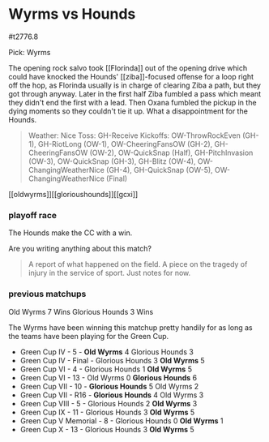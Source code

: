 # Wyrms vs Hounds

#t2776.8

Pick: Wyrms

The opening rock salvo took [[Florinda]] out of the opening drive which could have knocked the Hounds' [[ziba]]-focused offense for a loop right off the hop, as Florinda usually is in charge of clearing Ziba a path, but they got through anyway. Later in the first half Ziba fumbled a pass which meant they didn't end the first with a lead. Then Oxana fumbled the pickup in the dying moments so they couldn't tie it up. What a disappointment for the Hounds.

> Weather: Nice
> Toss: GH-Receive
> Kickoffs: OW-ThrowRockEven (GH-1), GH-RiotLong (OW-1), OW-CheeringFansOW (GH-2), GH-CheeringFansOW (OW-2), OW-QuickSnap (Half), GH-PitchInvasion (OW-3), OW-QuickSnap (GH-3), GH-Blitz (OW-4), OW-ChangingWeatherNice (GH-4), GH-QuickSnap (OW-5), OW-ChangingWeatherNice (Final)

[[oldwyrms]][[glorioushounds]][[gcxi]]



### playoff race

The Hounds make the CC with a win.

Are you writing anything about this match?

> A report of what happened on the field.
> A piece on the tragedy of injury in the service of sport.
> Just notes for now.

### previous matchups

Old Wyrms 7 Wins
Glorious Hounds 3 Wins

The Wyrms have been winning this matchup pretty handily for as long as the teams have been playing for the Green Cup.

* Green Cup IV - 5 - **Old Wyrms** 4 Glorious Hounds 3
* Green Cup IV - Final - Glorious Hounds 3 **Old Wyrms** 5
* Green Cup VI - 4 - Glorious Hounds 1 **Old Wyrms** 5
* Green Cup VI - 13 - Old Wyrms 0 **Glorious Hounds** 6
* Green Cup VII - 10 - **Glorious Hounds** 5 Old Wyrms 2
* Green Cup VII - R16 - **Glorious Hounds** 4 Old Wyrms 3
* Green Cup VIII - 5 - Glorious Hounds 2 **Old Wyrms** 3
* Green Cup IX - 11 - Glorious Hounds 3 **Old Wyrms** 5
* Green Cup V Memorial - 8 - Glorious Hounds 0 **Old Wyrms** 1
* Green Cup X - 13 - Glorious Hounds 3 **Old Wyrms** 5